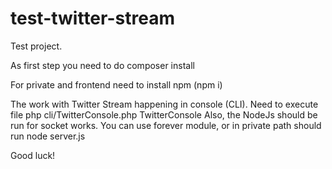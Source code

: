# test-twitter-stream
Test project.

As first step you need to do composer install

For private and frontend need to install npm (npm i)

The work with Twitter Stream happening in console (CLI). Need to execute file php cli/TwitterConsole.php TwitterConsole
Also, the NodeJs should be run for socket works. You can use forever module, or in private path should run node server.js

Good luck!

